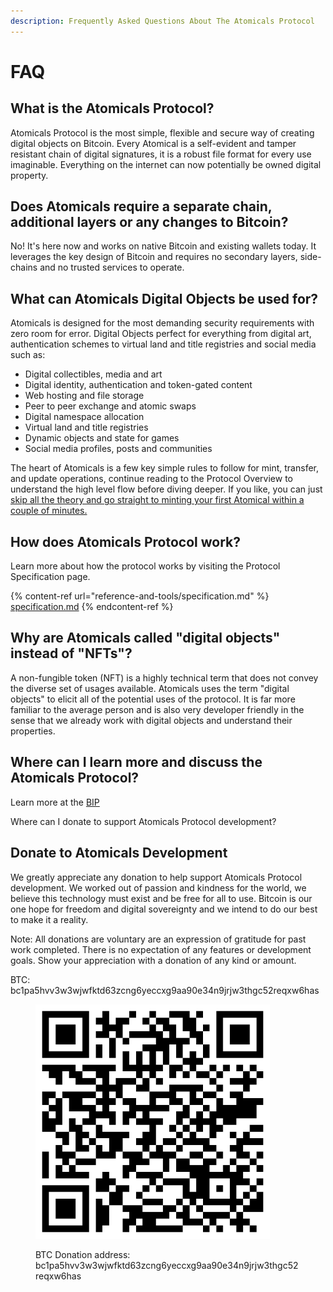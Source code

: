 ```yaml
---
description: Frequently Asked Questions About The Atomicals Protocol
---
```


# FAQ

## What is the Atomicals Protocol?&#x20;

Atomicals Protocol is the most simple, flexible and secure way of creating digital objects on Bitcoin. Every Atomical is a self-evident and tamper resistant chain of digital signatures, it is a robust file format for every use imaginable. Everything on the internet can now potentially be owned digital property.&#x20;

## Does Atomicals require a separate chain, additional layers or any changes to Bitcoin?&#x20;

No! It's here now and works on native Bitcoin and existing wallets today. It leverages the key design of Bitcoin and requires no secondary layers, side-chains and no trusted services to operate. &#x20;

## What can Atomicals Digital Objects be used for?

Atomicals is designed for the most demanding security requirements with zero room for error. Digital Objects perfect for everything from digital art, authentication schemes to virtual land and title registries and social media such as:

* Digital collectibles, media and art
* Digital identity, authentication and token-gated content
* Web hosting and file storage
* Peer to peer exchange and atomic swaps
* Digital namespace allocation
* Virtual land and title registries
* Dynamic objects and state for games
* Social media profiles, posts and communities

The heart of Atomicals is a few key simple rules to follow for mint, transfer, and update operations, continue reading to the Protocol Overview to understand the high level flow before diving deeper.  If you like, you can just [skip all the theory and go straight to minting your first Atomical within a couple of minutes.](reference-and-tools/javascript-library-cli.md)

## How does Atomicals Protocol work?&#x20;

Learn more about how the protocol works by visiting the Protocol Specification page.

{% content-ref url="reference-and-tools/specification.md" %}
[specification.md](reference-and-tools/specification.md)
{% endcontent-ref %}

## Why are Atomicals called "digital objects" instead of "NFTs"?

A non-fungible token (NFT) is a highly technical term that does not convey the diverse set of usages available. Atomicals uses the term "digital objects" to elicit all of the potential uses of the protocol. It is far more familiar to the average person and is also very developer friendly in the sense that we already work with digital objects and understand their properties.

## Where can I learn more and discuss the Atomicals Protocol?

Learn more at the [BIP](https://github.com/atomicals/atomicals-project/blob/main/bip.mediawiki)

Where can I donate to support Atomicals Protocol development?

## Donate to Atomicals Development

We greatly appreciate any donation to help support Atomicals Protocol development. We worked out of passion and kindness for the world, we believe this technology must exist and be free for all to use. Bitcoin is our one hope for freedom and digital sovereignty and we intend to do our best to make it a reality.

Note: All donations are voluntary are an expression of gratitude for past work completed. There is no expectation of any features or development goals. Show your appreciation with a donation of any kind or amount.

BTC: bc1pa5hvv3w3wjwfktd63zcng6yeccxg9aa90e34n9jrjw3thgc52reqxw6has



<figure><img src=".gitbook/assets/bc1pa5hvv3w3wjwfktd63zcng6yeccxg9aa90e34n9jrjw3thgc52reqxw6has.png" alt="" width="375"><figcaption><p>BTC Donation address: bc1pa5hvv3w3wjwfktd63zcng6yeccxg9aa90e34n9jrjw3thgc52reqxw6has</p></figcaption></figure>

